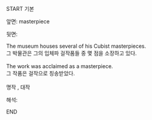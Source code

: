 START
기본

앞면:
masterpiece


뒷면:
<div>The museum houses several of his Cubist masterpieces. </div><div>그 박물관은 그의 입체파 걸작품들 중 몇 점을 소장하고 있다.</div><div><br></div><div><div>The work was acclaimed as a masterpiece. </div><div><div>그 작품은 걸작으로 칭송받았다.</div></div></div><div><br></div><div>명작 , 대작</div>


해석:

END